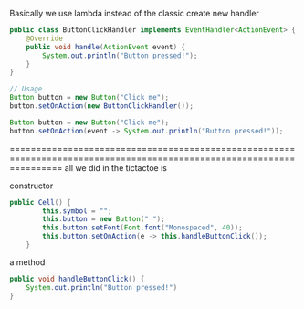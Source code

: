 Basically we use lambda instead of the classic create new handler

```java
public class ButtonClickHandler implements EventHandler<ActionEvent> {
    @Override
    public void handle(ActionEvent event) {
        System.out.println("Button pressed!");
    }
}

// Usage
Button button = new Button("Click me");
button.setOnAction(new ButtonClickHandler());
```

```java
Button button = new Button("Click me");
button.setOnAction(event -> System.out.println("Button pressed!"));
```

======================================================================================================================
all we did in the tictactoe is

constructor
```java
public Cell() {
        this.symbol = "";
        this.button = new Button(" ");
        this.button.setFont(Font.font("Monospaced", 40));
        this.button.setOnAction(e -> this.handleButtonClick());
    }
```

a method
```java
public void handleButtonClick() {
    System.out.println("Button pressed!")
}
```